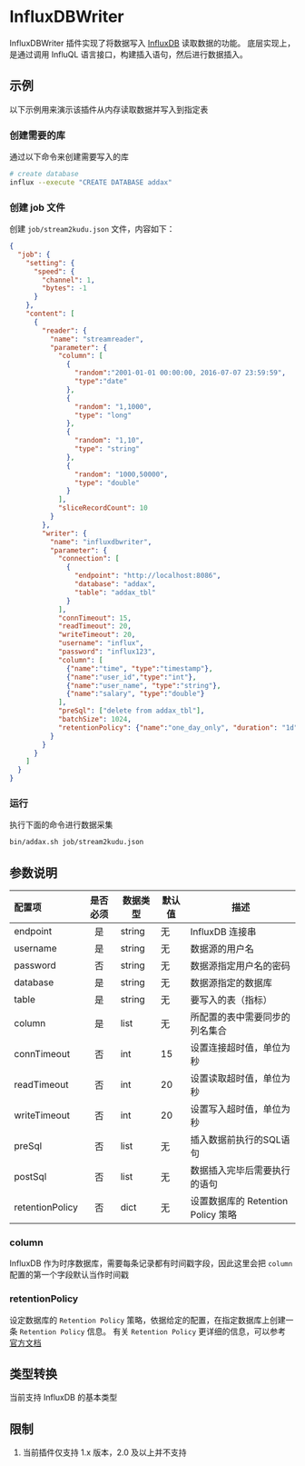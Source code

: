 # InfluxDBWriter

InfluxDBWriter 插件实现了将数据写入 [InfluxDB](https://www.influxdata.com) 读取数据的功能。
底层实现上，是通过调用 InfluQL 语言接口，构建插入语句，然后进行数据插入。

## 示例

以下示例用来演示该插件从内存读取数据并写入到指定表

### 创建需要的库

通过以下命令来创建需要写入的库

```bash
# create database
influx --execute "CREATE DATABASE addax"
```

### 创建 job 文件

创建 `job/stream2kudu.json` 文件，内容如下：

```json
{
  "job": {
    "setting": {
      "speed": {
        "channel": 1,
        "bytes": -1
      }
    },
    "content": [
      {
        "reader": {
          "name": "streamreader",
          "parameter": {
            "column": [
              {
                "random":"2001-01-01 00:00:00, 2016-07-07 23:59:59",
                "type":"date"
              },
              {
                "random": "1,1000",
                "type": "long"
              },
              {
                "random": "1,10",
                "type": "string"
              },
              {
                "random": "1000,50000",
                "type": "double"
              }
            ],
            "sliceRecordCount": 10
          }
        },
        "writer": {
          "name": "influxdbwriter",
          "parameter": {
            "connection": [
              {
                "endpoint": "http://localhost:8086",
                "database": "addax",
                "table": "addax_tbl"
              }
            ],
            "connTimeout": 15,
            "readTimeout": 20,
            "writeTimeout": 20,
            "username": "influx",
            "password": "influx123",
            "column": [
              {"name":"time", "type":"timestamp"},
              {"name":"user_id","type":"int"},
              {"name":"user_name", "type":"string"},
              {"name":"salary", "type":"double"}
            ],
            "preSql": ["delete from addax_tbl"],
            "batchSize": 1024,
            "retentionPolicy": {"name":"one_day_only", "duration": "1d", "replication":1}
          }
        }
      }
    ]
  }
}
```

### 运行

执行下面的命令进行数据采集

```bash
bin/addax.sh job/stream2kudu.json
```

##  参数说明

| 配置项          | 是否必须 |  数据类型   |默认值 |         描述   |
| :-------------- | :------: | ------ |-------|-------------- |
| endpoint         |    是   | string |  无     | InfluxDB 连接串 
| username        |    是    | string | 无     | 数据源的用户名 |
| password        |    否    | string | 无     | 数据源指定用户名的密码 |
| database        |    是      | string |  无      | 数据源指定的数据库  |
| table           |    是    | string |无     | 要写入的表（指标） |
| column          |    是    | list  | 无     |  所配置的表中需要同步的列名集合 |
| connTimeout     |    否    | int   | 15     | 设置连接超时值，单位为秒     |
| readTimeout     |    否    | int   | 20     | 设置读取超时值，单位为秒     |
| writeTimeout    |    否    | int   | 20     | 设置写入超时值，单位为秒     |
| preSql        |    否    | list |无     | 插入数据前执行的SQL语句|
| postSql       | 否      | list | 无     | 数据插入完毕后需要执行的语句 |
| retentionPolicy    | 否 | dict | 无  | 设置数据库的 Retention Policy 策略 | 

### column

InfluxDB 作为时序数据库，需要每条记录都有时间戳字段，因此这里会把 `column` 配置的第一个字段默认当作时间戳

### retentionPolicy

设定数据库的 `Retention Policy` 策略，依据给定的配置，在指定数据库上创建一条 `Retention Policy` 信息。
有关 `Retention Policy` 更详细的信息，可以参考 [官方文档](https://docs.influxdata.com/influxdb/v1.8/query_language/manage-database/#create-retention-policies-with-create-retention-policy)

##  类型转换

当前支持 InfluxDB 的基本类型


## 限制

1. 当前插件仅支持 1.x 版本，2.0 及以上并不支持